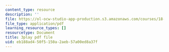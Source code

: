 ```yaml
---
content_type: resource
description: ''
file: https://ol-ocw-studio-app-production.s3.amazonaws.com/courses/18-03sc-differential-equations-fall-2011/eb188ad450f5150a2aeb57a00ed8a37f_MCrDzhpu3-s.pdf
file_type: application/pdf
learning_resource_types: []
resourcetype: Document
title: 3play pdf file
uid: eb188ad4-50f5-150a-2aeb-57a00ed8a37f
---
```

